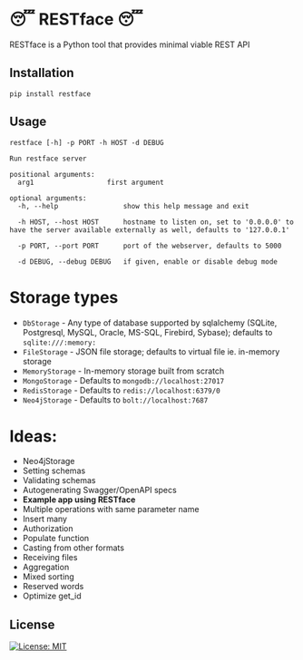 # 😴 RESTface 😴

RESTface is a Python tool that provides minimal viable REST API

## Installation

```pip install restface```

## Usage

```
restface [-h] -p PORT -h HOST -d DEBUG

Run restface server

positional arguments:
  arg1                  first argument

optional arguments:
  -h, --help                show this help message and exit
  
  -h HOST, --host HOST      hostname to listen on, set to '0.0.0.0' to have the server available externally as well, defaults to '127.0.0.1'
  
  -p PORT, --port PORT      port of the webserver, defaults to 5000
  
  -d DEBUG, --debug DEBUG   if given, enable or disable debug mode
```

# Storage types

- `DbStorage` - Any type of database supported by sqlalchemy
  (SQLite, Postgresql, MySQL, Oracle, MS-SQL, Firebird, Sybase); defaults to `sqlite:///:memory:`
- `FileStorage` - JSON file storage; defaults to virtual file ie. in-memory storage
- `MemoryStorage` - In-memory storage built from scratch
- `MongoStorage` - Defaults to `mongodb://localhost:27017`
- `RedisStorage` - Defaults to `redis://localhost:6379/0`
- `Neo4jStorage` - Defaults to `bolt://localhost:7687`

# Ideas:

- Neo4jStorage
- Setting schemas
- Validating schemas
- Autogenerating Swagger/OpenAPI specs
- **Example app using RESTface**
- Multiple operations with same parameter name
- Insert many
- Authorization
- Populate function
- Casting from other formats
- Receiving files
- Aggregation
- Mixed sorting
- Reserved words
- Optimize get_id

## License

[![License: MIT](https://img.shields.io/badge/License-MIT-yellow.svg)](https://opensource.org/licenses/MIT)
